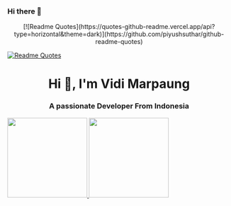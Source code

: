 ### Hi there 👋


<div align="center">
  [![Readme Quotes](https://quotes-github-readme.vercel.app/api?type=horizontal&theme=dark)](https://github.com/piyushsuthar/github-readme-quotes)
</div>

[![Readme Quotes](https://quotes-github-readme.vercel.app/api?type=horizontal&theme=dark)](https://github.com/piyushsuthar/github-readme-quotes)

<h1 align="center">Hi 👋, I'm Vidi Marpaung</h1>
<h3 align="center">A passionate Developer From Indonesia</h3>




<p align="left">
<a href="https://github.com/argalusmp">
  <img height="180em" src="https://github-readme-stats-eight-theta.vercel.app/api?username=argalusmp&show_icons=true&theme=algolia&include_all_commits=true&count_private=true"/>
  <img height="180em" src="https://github-readme-stats-eight-theta.vercel.app/api/top-langs/?username=argalusmp&layout=compact&langs_count=8&theme=algolia"/>
</a>
</p>

<!--
**argalusmp/argalusmp** is a ✨ _special_ ✨ repository because its `README.md` (this file) appears on your GitHub profile.

Here are some ideas to get you started:

- 🔭 I’m currently working on ...
- 🌱 I’m currently learning ...
- 👯 I’m looking to collaborate on ...
- 🤔 I’m looking for help with ...
- 💬 Ask me about ...
- 📫 How to reach me: ...
- 😄 Pronouns: ...
- ⚡ Fun fact: ...
-->


